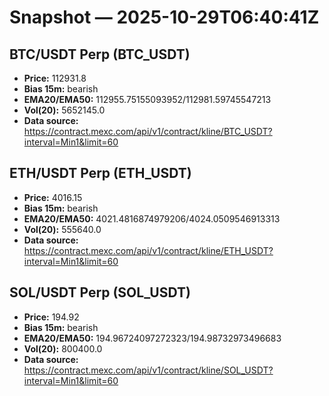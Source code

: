 # Snapshot — 2025-10-29T06:40:41Z

## BTC/USDT Perp (BTC_USDT)
- **Price:** 112931.8
- **Bias 15m:** bearish
- **EMA20/EMA50:** 112955.75155093952/112981.59745547213
- **Vol(20):** 5652145.0
- **Data source:** https://contract.mexc.com/api/v1/contract/kline/BTC_USDT?interval=Min1&limit=60

## ETH/USDT Perp (ETH_USDT)
- **Price:** 4016.15
- **Bias 15m:** bearish
- **EMA20/EMA50:** 4021.4816874979206/4024.0509546913313
- **Vol(20):** 555640.0
- **Data source:** https://contract.mexc.com/api/v1/contract/kline/ETH_USDT?interval=Min1&limit=60

## SOL/USDT Perp (SOL_USDT)
- **Price:** 194.92
- **Bias 15m:** bearish
- **EMA20/EMA50:** 194.96724097272323/194.98732973496683
- **Vol(20):** 800400.0
- **Data source:** https://contract.mexc.com/api/v1/contract/kline/SOL_USDT?interval=Min1&limit=60
